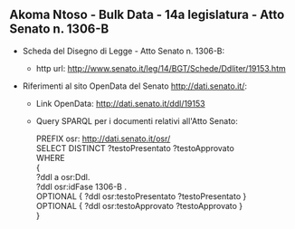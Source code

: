 ## Akoma Ntoso - Bulk Data - 14a legislatura - Atto Senato n. 1306-B ##

* Scheda del Disegno di Legge - Atto Senato n. 1306-B:
	* http url: http://www.senato.it/leg/14/BGT/Schede/Ddliter/19153.htm

* Riferimenti al sito OpenData del Senato http://dati.senato.it/:
	* Link OpenData: http://dati.senato.it/ddl/19153
	* Query SPARQL per i documenti relativi all'Atto Senato:

        PREFIX osr: <http://dati.senato.it/osr/>  
		SELECT DISTINCT ?testoPresentato ?testoApprovato  
		WHERE  
		{  
		    ?ddl a osr:Ddl.  
		    ?ddl osr:idFase 1306-B .  
		    OPTIONAL { ?ddl osr:testoPresentato ?testoPresentato }  
		    OPTIONAL { ?ddl osr:testoApprovato ?testoApprovato }  
		}
		